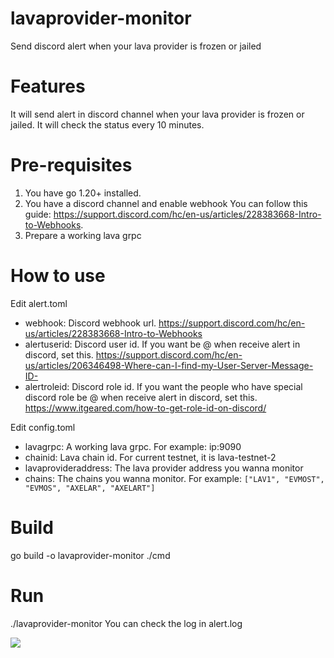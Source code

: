 # lavaprovider-monitor
Send discord alert when your lava provider is frozen or jailed

# Features
It will send alert in discord channel when your lava provider is frozen or jailed.
It will check the status every 10 minutes.
# Pre-requisites
1. You have go 1.20+ installed.
2. You have a discord channel and enable webhook You can follow this guide: https://support.discord.com/hc/en-us/articles/228383668-Intro-to-Webhooks.
3. Prepare a working lava grpc
 
# How to use
Edit alert.toml

* webhook: Discord webhook url. https://support.discord.com/hc/en-us/articles/228383668-Intro-to-Webhooks
* alertuserid: Discord user id. If you want be @ when receive alert in discord, set this. https://support.discord.com/hc/en-us/articles/206346498-Where-can-I-find-my-User-Server-Message-ID-
* alertroleid: Discord role id. If you want the people who have special discord role be @ when receive alert in discord, set this. https://www.itgeared.com/how-to-get-role-id-on-discord/

Edit config.toml

* lavagrpc: A working lava grpc. For example: ip:9090
* chainid: Lava chain id. For current testnet, it is lava-testnet-2
* lavaprovideraddress: The lava provider address you wanna monitor
* chains: The chains you wanna monitor. For example: `["LAV1", "EVMOST", "EVMOS", "AXELAR", "AXELART"]`

# Build
go build -o lavaprovider-monitor  ./cmd
# Run
./lavaprovider-monitor
You can check the log in alert.log

![](https://i.imgur.com/9wVbRl7.jpg)